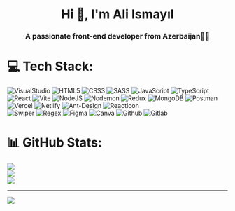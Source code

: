 <h1 align="center">Hi 👋, I'm Ali Ismayıl</h1>
<h3 align="center">A passionate front-end developer from Azerbaijan👨‍💻</h3>


# 💻 Tech Stack:
![VisualStudio](https://img.shields.io/badge/visualstudio-%23007ACC.svg?style=for-the-badge&logo=visualstudio&logoColor=white) 
![HTML5](https://img.shields.io/badge/html5-%23E34F26.svg?style=for-the-badge&logo=html5&logoColor=white) 
![CSS3](https://img.shields.io/badge/css3-%231572B6.svg?style=for-the-badge&logo=css3&logoColor=white) 
![SASS](https://img.shields.io/badge/SASS-hotpink.svg?style=for-the-badge&logo=SASS&logoColor=white) 
![JavaScript](https://img.shields.io/badge/javascript-%23323330.svg?style=for-the-badge&logo=javascript&logoColor=%23F7DF1E) 
![TypeScript](https://img.shields.io/badge/typescript-%23007ACC.svg?style=for-the-badge&logo=typescript&logoColor=white) 
![React](https://img.shields.io/badge/react-%2320232a.svg?style=for-the-badge&logo=react&logoColor=%2361DAFB) 
![Vite](https://img.shields.io/badge/vite-%23646CFF.svg?style=for-the-badge&logo=vite&logoColor=white) 
![NodeJS](https://img.shields.io/badge/node.js-6DA55F?style=for-the-badge&logo=node.js&logoColor=white) 
![Nodemon](https://img.shields.io/badge/NODEMON-%23323330.svg?style=for-the-badge&logo=nodemon&logoColor=%BBDEAD) 
![Redux](https://img.shields.io/badge/redux-%23593d88.svg?style=for-the-badge&logo=redux&logoColor=white) 
![MongoDB](https://img.shields.io/badge/MongoDB-%234ea94b.svg?style=for-the-badge&logo=mongodb&logoColor=white) 
![Postman](https://img.shields.io/badge/Postman-FF6C37?style=for-the-badge&logo=postman&logoColor=white)
![Vercel](https://img.shields.io/badge/vercel-%23000000.svg?style=for-the-badge&logo=vercel&logoColor=white) 
![Netlify](https://img.shields.io/badge/netlify-%23000000.svg?style=for-the-badge&logo=netlify&logoColor=#00C7B7) 
![Ant-Design](https://img.shields.io/badge/-AntDesign-%230170FE?style=for-the-badge&logo=ant-design&logoColor=white) 
![ReactIcon](https://img.shields.io/badge/reacticon-%23593d88.svg?style=for-the-badge&logo&logo=ReactIcon&logoColor=white)  
![Swiper](https://img.shields.io/badge/Swiper-%23007ACC.svg?style=for-the-badge&logo=Swiper&logoColor=white) 
![Regex](https://img.shields.io/badge/regex-%231572B6.svg?style=for-the-badge&logo&logo=regex&logoColor=white) 
![Figma](https://img.shields.io/badge/figma-%23F24E1E.svg?style=for-the-badge&logo=figma&logoColor=white) 
![Canva](https://img.shields.io/badge/Canva-%2300C4CC.svg?style=for-the-badge&logo=Canva&logoColor=white)
![Github](https://img.shields.io/badge/github-%23000000.svg?style=for-the-badge&logo=github&logoColor=white) 
![Gitlab](https://img.shields.io/badge/Gitlab-FF6C37?style=for-the-badge&logo=Gitlab&logoColor=white)


# 📊 GitHub Stats:
![](https://github-readme-stats.vercel.app/api?username=alismayil&theme=dark&hide_border=false&include_all_commits=false&count_private=false)<br/>
![](https://github-readme-streak-stats.herokuapp.com/?user=alismayil&theme=dark&hide_border=false)<br/>
![](https://github-readme-stats.vercel.app/api/top-langs/?username=alismayil&theme=dark&hide_border=false&include_all_commits=false&count_private=false&layout=compact)

---
[![](https://visitcount.itsvg.in/api?id=alismayil&icon=0&color=0)](https://visitcount.itsvg.in)

<!-- Proudly created with GPRM ( https://gprm.itsvg.in ) -->
